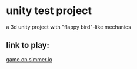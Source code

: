 # unity test project
 a 3d unity project with "flappy bird"-like mechanics
 
## link to play: 
[game on simmer.io](https://simmer.io/@kpdzhnv/test-unity-gm)
